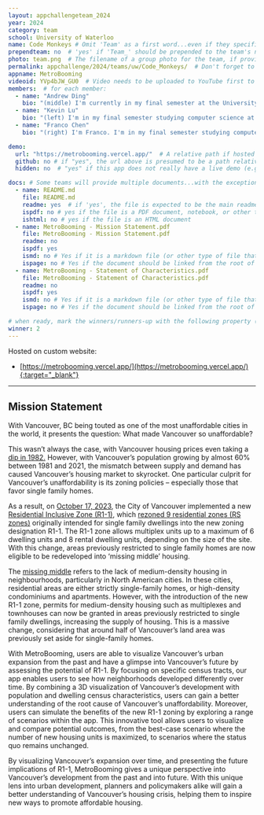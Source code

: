 ```yaml
---
layout: appchallengeteam_2024
year: 2024
category: team
school: University of Waterloo
name: Code Monkeys # Omit 'Team' as a first word...even if they specifically named themselves "Team X"
prependteam: no  # 'yes' if 'Team_' should be prepended to the team's name (i.e., they specifically named themselves "Team X" instead of just "X")
photo: team.png  # The filename of a group photo for the team, if provided (e.g., team.jpg)...expected to be located inside the images folder in the team's repo.
permalink: appchallenge/2024/teams/uw/Code_Monkeys/  # Don't forget to update the school short-code in the URL...
appname: MetroBooming
videoid: YVp4bJW_GU0  # Video needs to be uploaded to YouTube first to get this ID
members:  # for each member:
  - name: "Andrew Ding"
    bio: "(middle) I'm currently in my final semester at the University of Waterloo studying Geomatics with a Joint Honours in Mathematics. As someone passionate in both geography and statistics, GIS and geospatial analysis was a perfect fit for me! I have competed previously at the International Geography Olympiad in 2019, winning a silver medal. In addition, during my undergraduate degree I had the opportunity to work as a research intern in Switzerland and go on exchange in Singapore. In my free time, I enjoy going on hikes, playing board games, or planning my next trip."
  - name: "Kevin Lu"
    bio: "(left) I'm in my final semester studying computer science at the University of Waterloo.  With a background in creating software, I enjoy building interactive applications that tell stories from unique perspectives. In my free time, I'm either cooking up beats at the studio or snapping photos of my travels."
  - name: "Franco Chen"
    bio: "(right) I'm Franco. I'm in my final semester studying computer science at the University of Waterloo. I enjoy playing badminton, eating food, and going to the gym. click clack"

demo:
  url: "https://metrobooming.vercel.app/"  # A relative path if hosted from the team's folder in the GitHub repo, otherwise a full url (and specify "no" for the github property below)
  github: no # if "yes", the url above is presumed to be a path relative to the gh_pages URL for the team in GitHub...otherwise, a full URL is expected.
  hidden: no  # "yes" if this app does not really have a live demo (e.g., mobile/AppStudio apps)

docs: # Some teams will provide multiple documents...with the exception of the README.md, these are generally expected to be in a docs/ subfolder of their repo
  - name: README.md
    file: README.md
    readme: yes  # if 'yes', the file is expected to be the main readme document at the root of the team's repository
    ispdf: no # yes if the file is a PDF document, notebook, or other type of file (since the filename will need to be appended to the URL)
    ishtml: no # yes if the file is an HTML document
  - name: MetroBooming - Mission Statement.pdf
    file: MetroBooming - Mission Statement.pdf
    readme: no
    ispdf: yes
    ismd: no # Yes if it is a markdown file (or other type of file that can be previewed in GitHub)
    ispage: no # Yes if the document should be linked from the root of the repo, otherwise it is expected to be in the /docs subfolder
  - name: MetroBooming - Statement of Characteristics.pdf
    file: MetroBooming - Statement of Characteristics.pdf
    readme: no
    ispdf: yes
    ismd: no # Yes if it is a markdown file (or other type of file that can be previewed in GitHub)
    ispage: no # Yes if the document should be linked from the root of the repo, otherwise it is expected to be in the /docs subfolder

# when ready, mark the winners/runners-up with the following property (1, 2 or 3 for winners and first/second runners-up):
winner: 2
---
```


Hosted on custom website:

- [https://metrobooming.vercel.app/](https://metrobooming.vercel.app/){:target="_blank"}


---

## Mission Statement

With Vancouver, BC being touted as one of the most unaffordable cities in the world, it presents the question: What made Vancouver so unaffordable?

This wasn’t always the case, with Vancouver housing prices even taking a [dip in 1982.](https://www.cbc.ca/archives/when-vancouver-real-estate-prices-were-falling-in-1982-1.5680987) However, with Vancouver’s population growing by almost 60% between 1981 and 2021, the mismatch between supply and demand has caused Vancouver’s housing market to skyrocket. One particular culprit for Vancouver’s unaffordability is its zoning policies – especially those that favor single family homes.

As a result, on [October 17, 2023](https://www.shapeyourcity.ca/multiplexes/news_feed/nov-2023-r1-1-documents-and-application-materials-available-2), the City of Vancouver implemented a new [Residential Inclusive Zone (R1-1)](https://bylaws.vancouver.ca/zoning/zoning-by-law-district-schedule-r1-1.pdf), which [rezoned 9 residential zones (RS zones)](https://council.vancouver.ca/20230725/documents/rr2.pdf) originally intended for single family dwellings into the new zoning designation R1-1. The R1-1 zone allows multiplex units up to a maximum of 6 dwelling units and 8 rental dwelling units, depending on the size of the site. With this change, areas previously restricted to single family homes are now eligible to be redeveloped into ‘missing middle’ housing. 

The [missing middle](https://www.youtube.com/watch?v=sJFn20hzccI) refers to the lack of medium-density housing in neighbourhoods, particularly in North American cities. In these cities, residential areas are either strictly single-family homes, or high-density condominiums and apartments. However, with the introduction of the new R1-1 zone, permits for medium-density housing such as multiplexes and townhouses can now be granted in areas previously restricted to single family dwellings, increasing the supply of housing. This is a massive change, considering that around half of Vancouver’s land area was previously set aside for single-family homes.

With MetroBooming, users are able to visualize Vancouver’s urban expansion from the past and have a glimpse into Vancouver’s future by assessing the potential of R1-1. By focusing on specific census tracts, our app enables users to see how neighborhoods developed differently over time. By combining a 3D visualization of Vancouver’s development with population and dwelling census characteristics, users can gain a better understanding of the root cause of Vancouver’s unaffordability. Moreover, users can simulate the benefits of the new R1-1 zoning by exploring a range of scenarios within the app. This innovative tool allows users to visualize and compare potential outcomes, from the best-case scenario where the number of new housing units is maximized, to scenarios where the status quo remains unchanged.

By visualizing Vancouver’s expansion over time, and presenting the future implications of R1-1, MetroBooming gives a unique perspective into Vancouver’s development from the past and into future. With this unique lens into urban development, planners and policymakers alike will gain a better understanding of Vancouver’s housing crisis, helping them to inspire new ways to promote affordable housing. 
